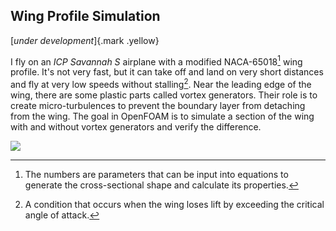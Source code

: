 ## Wing Profile Simulation
[*under development*]{.mark .yellow}

I fly on an *ICP Savannah S* airplane with a modified NACA-65018[^211] wing profile. It's not very fast, but it can take off and land on very short distances and fly at very low speeds without stalling[^212]. Near the leading edge of the wing, there are some plastic parts called vortex generators. Their role is to create micro-turbulences to prevent the boundary layer from detaching from the wing. The goal in OpenFOAM is to simulate a section of the wing with and without vortex generators and verify the difference.

![](../../img/w02/avion.webp)

[^212]: A condition that occurs when the wing loses lift by exceeding the critical angle of attack.

[^211]: The numbers are parameters that can be input into equations to generate the cross-sectional shape and calculate its properties.

